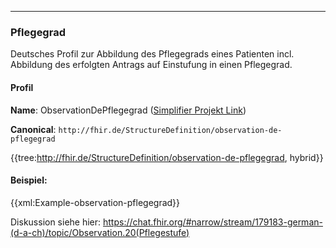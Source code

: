 -----
### Pflegegrad

Deutsches Profil zur Abbildung des Pflegegrads eines Patienten incl. Abbildung des erfolgten Antrags auf Einstufung in einen Pflegegrad.

#### Profil

**Name**: ObservationDePflegegrad ([Simplifier Projekt Link](https://simplifier.net/resolve?canonical=http://fhir.de/StructureDefinition/observation-de-pflegegrad&scope=de.basisprofil.r4@1.4.0))

**Canonical**: `http://fhir.de/StructureDefinition/observation-de-pflegegrad`

{{tree:http://fhir.de/StructureDefinition/observation-de-pflegegrad, hybrid}}

#### Beispiel:
{{xml:Example-observation-pflegegrad}}

Diskussion siehe hier: https://chat.fhir.org/#narrow/stream/179183-german-(d-a-ch)/topic/Observation.20(Pflegestufe)